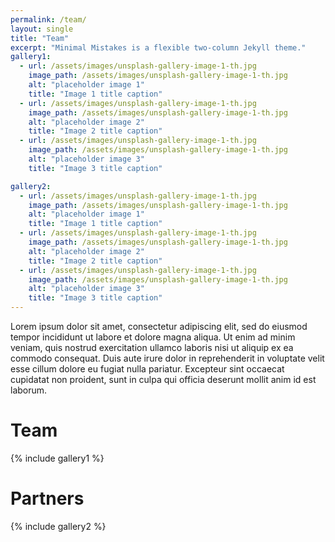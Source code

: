 ```yaml
---
permalink: /team/
layout: single
title: "Team"
excerpt: "Minimal Mistakes is a flexible two-column Jekyll theme."
gallery1:
  - url: /assets/images/unsplash-gallery-image-1-th.jpg
    image_path: /assets/images/unsplash-gallery-image-1-th.jpg
    alt: "placeholder image 1"
    title: "Image 1 title caption"
  - url: /assets/images/unsplash-gallery-image-1-th.jpg
    image_path: /assets/images/unsplash-gallery-image-1-th.jpg
    alt: "placeholder image 2"
    title: "Image 2 title caption"
  - url: /assets/images/unsplash-gallery-image-1-th.jpg
    image_path: /assets/images/unsplash-gallery-image-1-th.jpg
    alt: "placeholder image 3"
    title: "Image 3 title caption"

gallery2:
  - url: /assets/images/unsplash-gallery-image-1-th.jpg
    image_path: /assets/images/unsplash-gallery-image-1-th.jpg
    alt: "placeholder image 1"
    title: "Image 1 title caption"
  - url: /assets/images/unsplash-gallery-image-1-th.jpg
    image_path: /assets/images/unsplash-gallery-image-1-th.jpg
    alt: "placeholder image 2"
    title: "Image 2 title caption"
  - url: /assets/images/unsplash-gallery-image-1-th.jpg
    image_path: /assets/images/unsplash-gallery-image-1-th.jpg
    alt: "placeholder image 3"
    title: "Image 3 title caption"
---
```


Lorem ipsum dolor sit amet, consectetur adipiscing elit, sed do eiusmod tempor incididunt ut labore et dolore magna aliqua. Ut enim ad minim veniam, quis nostrud exercitation ullamco laboris nisi ut aliquip ex ea commodo consequat. Duis aute irure dolor in reprehenderit in voluptate velit esse cillum dolore eu fugiat nulla pariatur. Excepteur sint occaecat cupidatat non proident, sunt in culpa qui officia deserunt mollit anim id est laborum.

# Team

{% include gallery1 %}

# Partners

{% include gallery2 %}